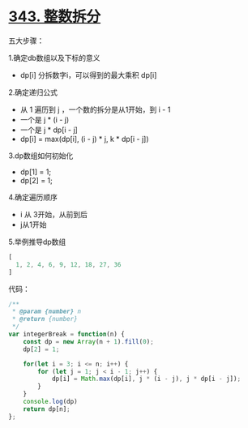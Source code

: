 # [343. 整数拆分](https://leetcode.cn/problems/integer-break/)







五大步骤：

1.确定db数组以及下标的意义

- dp[i] 分拆数字i，可以得到的最大乘积 dp[i]

2.确定递归公式

- 从 1 遍历到 j ，一个数的拆分是从1开始，到 i - 1
- 一个是 j * (i - j)
- 一个是 j * dp[i - j]
- dp[i] = max(dp[i], (i - j) * j, k * dp[i - j])

3.dp数组如何初始化

- dp[1]  = 1;
- dp[2] = 1;

4.确定遍历顺序

- i 从 3开始，从前到后
- j从1开始

5.举例推导dp数组

```js
[
  1, 2, 4, 6, 9, 12, 18, 27, 36
]
```



代码：

```js
/**
 * @param {number} n
 * @return {number}
 */
var integerBreak = function(n) {
    const dp = new Array(n + 1).fill(0);
    dp[2] = 1;

    for(let i = 3; i <= n; i++) {
        for (let j = 1; j < i - 1; j++) {
            dp[i] = Math.max(dp[i], j * (i - j), j * dp[i - j]);
        }
    }
    console.log(dp)
    return dp[n];
};
```



